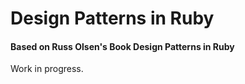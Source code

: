 # Design Patterns in Ruby
#### Based on Russ Olsen's Book Design Patterns in Ruby

Work in progress.

